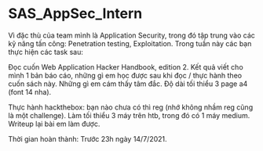 # SAS_AppSec_Intern

Vì đặc thù của team mình là Application Security, trong đó tập trung vào các kỹ năng tấn công: Penetration testing, Exploitation. Trong tuần này các bạn thực hiện các task sau: 


	
Đọc cuốn Web Application Hacker Handbook, edition 2. Kết quả viết cho mình 1 bản báo cáo, những gì em học được sau khi đọc / thực hành theo cuốn sách này. Những gì em cám thấy tâm đắc. Độ dài tối thiểu 3 page a4 (font 14 nha).
	
Thực hành hackthebox: bạn nào chưa có thì reg (nhớ không nhầm reg cũng là một challenge). Làm tối thiểu 3 máy trên htb, trong đó có 1 máy medium. Writeup lại bài em làm được.

Thời gian hoàn thành: Trước 23h ngày 14/7/2021.
